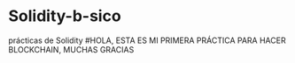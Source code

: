 # Solidity-b-sico
prácticas de Solidity 
#HOLA, ESTA ES MI PRIMERA PRÁCTICA PARA HACER BLOCKCHAIN, MUCHAS GRACIAS 
